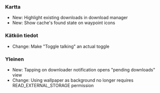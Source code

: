 ### Kartta
- New: Highlight existing downloads in download manager
- New: Show cache's found state on waypoint icons

### Kätkön tiedot
- Change: Make "Toggle talking" an actual toggle

### Yleinen
- New: Tapping on downloader notification opens "pending downloads" view
- Change: Using wallpaper as background no longer requires READ_EXTERNAL_STORAGE permission
